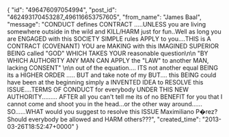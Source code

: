  {
   "id": "496476097054994",
   "post_id": "462493170453287_496116653757605",
   "from_name": "James Baal",
   "message": "CONDUCT defines CONTRACT .....UNLESS you are living somewhere outside in the wild and KILL/HARM just for fun..Well as long you are ENGAGED with this SOCIETY SIMPLE rules APPLY to you....THIS is A CONTRACT (COVENANT) YOU are MAKING with this IMAGINED SUPERIOR BEING called \"GOD\" WHICH TAKES YOUR reasonable question\n\n \"BY WHICH AUTHORITY ANY MAN CAN APPLY the \"LAW\" to another MAN, lacking CONSENT\" \n\n out of the equation.... ITS not another equal BEING its a HIGHER ORDER ..... BUT and take note of my BUT.... this BEING could have been at the beginning simply a INVENTED IDEA to RESOLVE this ISSUE....TERMS OF CONDUCT for everybody UNDER THIS NEW AUTHORITY......... AFTER all you can't tell me its of no BENEFIT for you that I cannot come and shoot  you in the head...or the other way around...... SO......WHAT would you suggest to resolve this ISSUE Maximiliano P�rez? Should everybody be allowed and HARM others???",
   "created_time": "2013-03-26T18:52:47+0000"
 }
